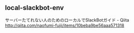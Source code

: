 local-slackbot-env
--
サーバーたてれない人のためのローカルでSlackBotガイド - Qiita http://qiita.com/naofumi-fujii/items/10beba9be56aaa571318
